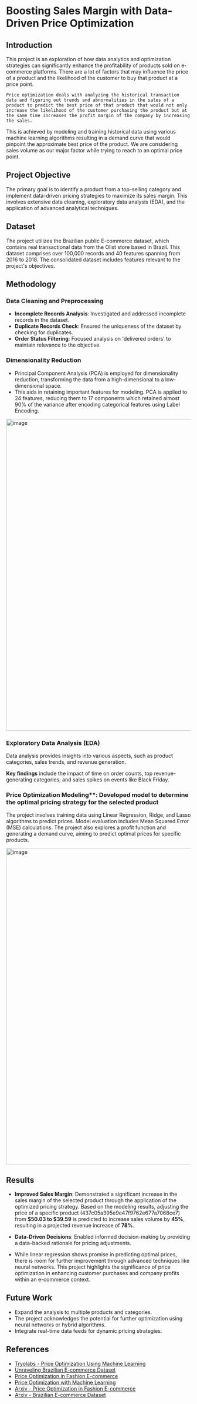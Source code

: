 # Boosting Sales Margin with Data-Driven Price Optimization

## Introduction
This project is an exploration of how data analytics and optimization strategies can significantly enhance the profitability of products sold on e-commerce platforms. There are a lot of factors that may influence the price of a product and the likelihood of the customer to buy that product at a price point. 

`Price optimization deals with analyzing the historical transaction data and figuring out trends and abnormalities in the sales of a product to predict the best price of that product that would not only increase the likelihood of the customer purchasing the product but at the same time increases the profit margin of the company by increasing the sales.`

This is achieved by modeling and training historical data using various machine learning algorithms resulting in a demand curve that would pinpoint the approximate best price of the product. We are considering sales volume as our major factor while trying to reach to an optimal price point.

## Project Objective
The primary goal is to identify a product from a top-selling category and implement data-driven pricing strategies to maximize its sales margin. This involves extensive data cleaning, exploratory data analysis (EDA), and the application of advanced analytical techniques.

## Dataset
The project utilizes the Brazilian public E-commerce dataset, which contains real transactional data from the Olist store based in Brazil. This dataset comprises over 100,000 records and 40 features spanning from 2016 to 2018. The consolidated dataset includes features relevant to the project's objectives.

## Methodology

### Data Cleaning and Preprocessing
- **Incomplete Records Analysis**: Investigated and addressed incomplete records in the dataset.
- **Duplicate Records Check**: Ensured the uniqueness of the dataset by checking for duplicates.
- **Order Status Filtering**: Focused analysis on 'delivered orders' to maintain relevance to the objective.

### Dimensionality Reduction
- Principal Component Analysis (PCA) is employed for dimensionality reduction, transforming the data from a high-dimensional to a low-dimensional space.
- This aids in retaining important features for modeling. PCA is applied to 24 features, reducing them to 17 components which retained almost 90% of the variance after encoding categorical features using Label Encoding.

<img width="848" alt="image" src="https://github.com/gaurichaudhari9/Boosting-Sales-Margin-of-a-product-using-Price-Optimization/assets/25304556/896baea2-7642-4220-bd0f-b0e21d4a5d47">

### Exploratory Data Analysis (EDA)
Data analysis provides insights into various aspects, such as product categories, sales trends, and revenue generation. 

**Key findings**  include the impact of time on order counts, top revenue-generating categories, and sales spikes on events like Black Friday.


### Price Optimization Modeling**: Developed model to determine the optimal pricing strategy for the selected product

The project involves training data using Linear Regression, Ridge, and Lasso algorithms to predict prices. Model evaluation includes Mean Squared Error (MSE) calculations. The project also explores a profit function and generating a demand curve, aiming to predict optimal prices for specific products.

<img width="860" alt="image" src="https://github.com/gaurichaudhari9/Boosting-Sales-Margin-of-a-product-using-Price-Optimization/assets/25304556/9e4e1101-4d1f-4904-8647-a2273ebf0408">

## Results
- **Improved Sales Margin**: Demonstrated a significant increase in the sales margin of the selected product through the application of the optimized pricing strategy. Based on the modeling results, adjusting the price of a specific product (437c05a395e9e47f9762e677a7068ce7) from **$50.03 to $39.59** is predicted to increase sales volume by **45%**, resulting in a projected revenue increase of **78%**.
- **Data-Driven Decisions**: Enabled informed decision-making by providing a data-backed rationale for pricing adjustments.

- While linear regression shows promise in predicting optimal prices, there is room for further improvement through advanced techniques like neural networks. This project highlights the significance of price optimization in enhancing customer purchases and company profits within an e-commerce context.


## Future Work
- Expand the analysis to multiple products and categories.
- The project acknowledges the potential for further optimization using neural networks or hybrid algorithms.
- Integrate real-time data feeds for dynamic pricing strategies.

## References

- [Tryolabs - Price Optimization Using Machine Learning](https://tryolabs.com/blog/price-optimization-machine-learning)
- [Unraveling Brazilian E-commerce Dataset](https://medium.com/hamoye-blogs/unraveling-brazilian-e-commerce-dataset-e78463d77340)
- [Price Optimization in Fashion E-commerce](https://www.semanticscholar.org/paper/Price-Optimization-in-Fashion-E-commerce-Kedia-Jain/69d699ca6ac62c759c6372aa86a10756c8f509ce)
- [Price Optimization with Machine Learning](https://7learnings.com/blog/price-optimization-with-machine-learning-what-every-retailer-should-know/)
- [Arxiv - Price Optimization in Fashion E-commerce](https://arxiv.org/abs/2007.05216)
- [Arxiv - Brazilian E-commerce Dataset](https://arxiv.org/pdf/2007.05216v2.pdf)

